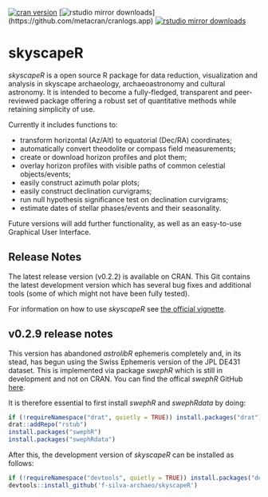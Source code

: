 [![cran version](http://www.r-pkg.org/badges/version/skyscapeR)](https://cran.rstudio.com/web/packages/skyscapeR) 
[![rstudio mirror downloads](http://cranlogs.r-pkg.org/badges/skyscapeR?)](https://github.com/metacran/cranlogs.app)
[![rstudio mirror downloads](http://cranlogs.r-pkg.org/badges/grand-total/skyscapeR?color=82b4e8)](https://github.com/metacran/cranlogs.app)

# skyscapeR
_skyscapeR_ is a open source R package for data reduction, visualization and analysis in skyscape archaeology, archaeoastronomy and cultural astronomy. It is intended to become a fully-fledged, transparent and peer-reviewed package offering a robust set of quantitative methods while retaining simplicity of use.





Currently it includes functions to:

* transform horizontal (Az/Alt) to equatorial (Dec/RA) coordinates;
* automatically convert theodolite or compass field measurements;
* create or download horizon profiles and plot them;
* overlay horizon profiles with visible paths of common celestial objects/events;
* easily construct azimuth polar plots;
* easily construct declination curvigrams;
* run null hypothesis significance test on declination curvigrams;
* estimate dates of stellar phases/events and their seasonality.

Future versions will add further functionality, as well as an easy-to-use Graphical User Interface.

## Release Notes
The latest release version (v0.2.2) is available on CRAN. This Git contains the latest development version which has several bug fixes and additional tools (some of which might not have been fully tested).

For information on how to use _skyscapeR_ see [the official vignette](https://cran.rstudio.com/web/packages/skyscapeR/vignettes/skyscapeR.html).

## v0.2.9 release notes
This version has abandoned _astrolibR_ ephemeris completely and, in its stead, has begun using the Swiss Ephemeris version of the JPL DE431 dataset. This is implemented via package _swephR_ which is still in development and not on CRAN. You can find the offical _swephR_ GitHub [here](https://github.com/rstub/swephR).

It is therefore essential to first install _swephR_ and _swephRdata_ by doing:
```r
if (!requireNamespace("drat", quietly = TRUE)) install.packages("drat")
drat::addRepo("rstub")
install.packages("swephR")
install.packages("swephRdata")
```

After this, the development version of _skyscapeR_ can be installed as follows:
```r
if (!requireNamespace("devtools", quietly = TRUE)) install.packages("devtools")
devtools::install_github('f-silva-archaeo/skyscapeR')
```



